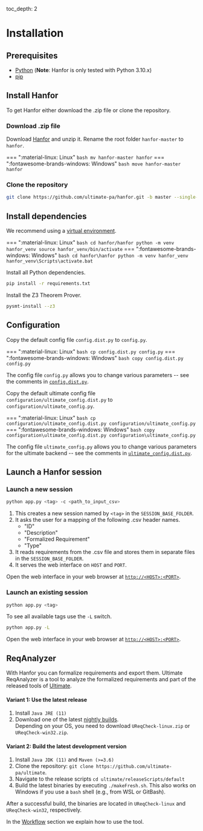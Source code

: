 toc_depth: 2

# Installation

## Prerequisites
* [Python](https://www.python.org/) (**Note**: Hanfor is only tested with Python 3.10.x)
* [pip](https://pypi.org/project/pip/)


## Install Hanfor
To get Hanfor either download the .zip file or clone the repository.

### Download .zip file
Download [Hanfor](https://github.com/ultimate-pa/hanfor/archive/master.zip) and unzip it.
Rename the root folder `hanfor-master` to `hanfor`.

=== ":material-linux: Linux"
    ``` bash
    mv hanfor-master hanfor
    ```
=== ":fontawesome-brands-windows: Windows"
    ``` bash
    move hanfor-master hanfor
    ```

### Clone the repository
``` bash
git clone https://github.com/ultimate-pa/hanfor.git -b master --single-branch 
```

## Install dependencies
We recommend using a [virtual environment](https://docs.python.org/3/tutorial/venv.html).

=== ":material-linux: Linux"
    ``` bash
    cd hanfor/hanfor
    python -m venv hanfor_venv
    source hanfor_venv/bin/activate
    ```
=== ":fontawesome-brands-windows: Windows"
    ``` bash
    cd hanfor\hanfor
    python -m venv hanfor_venv
    hanfor_venv\Scripts\activate.bat
    ```

Install all Python dependencies. 
``` bash
pip install -r requirements.txt
```

Install the Z3 Theorem Prover.
``` bash
pysmt-install --z3
```

## Configuration
Copy the default config file `config.dist.py` to `config.py`.

=== ":material-linux: Linux"
    ``` bash
    cp config.dist.py config.py
    ```
=== ":fontawesome-brands-windows: Windows"
    ``` bash
    copy config.dist.py config.py
    ```

The config file `config.py` allows you to change various parameters -- see the comments in [`config.dist.py`](https://github.com/ultimate-pa/hanfor/blob/master/hanfor/config.dist.py).

Copy the default ultimate config file `configuration/ultimate_config.dist.py` to `configuration/ultimate_config.py`.

=== ":material-linux: Linux"
    ``` bash
    cp configuration/ultimate_config.dist.py configuration/ultimate_config.py
    ```
=== ":fontawesome-brands-windows: Windows"
    ``` bash
    copy configuration\ultimate_config.dist.py configuration\ultimate_config.py
    ```

The config file `ultimate_config.py` allows you to change various parameters for the ultimate backend -- see the comments in [`ultimate_config.dist.py`](https://github.com/ultimate-pa/hanfor/blob/master/hanfor/configuration/ultimate_config.dist.py).

## Launch a Hanfor session

### Launch a new session
``` bash
python app.py <tag> -c <path_to_input_csv>
```
1. This creates a new session named by `<tag>` in the `SESSION_BASE_FOLDER`.
2. It asks the user for a mapping of the following .csv header names.
    * "ID"
    * "Description"
    * "Formalized Requirement"
    * "Type"
3. It reads requirements from the .csv file and stores them in separate files in the `SESSION_BASE_FOLDER`.
4. It serves the web interface on `HOST` and `PORT`.

Open the web interface in your web browser at [`http://<HOST>:<PORT>`](http://127.0.0.1:5000).

### Launch an existing session
``` bash
python app.py <tag>
```
To see all available tags use the `-L` switch.
``` bash
python app.py -L
```
Open the web interface in your web browser at [`http://<HOST>:<PORT>`](http://127.0.0.1:5000).
 
 
## ReqAnalyzer
With Hanfor you can formalize requirements and export them. 
Ultimate ReqAnalyzer is a tool to analyze the formalized requirements and part of the released tools of [Ultimate](https://github.com/ultimate-pa/ultimate).

#### Variant 1: Use the latest release

1. Install `Java JRE (11)`
2. Download one of the latest [nightly builds](https://monteverdi.informatik.uni-freiburg.de/ultimate-nightly/).  
   Depending on your OS, you need to download `UReqCheck-linux.zip` or `UReqCheck-win32.zip`.


#### Variant 2: Build the latest development version

1. Install `Java JDK (11)` and `Maven (>=3.6)`
2. Clone the repository: `git clone https://github.com/ultimate-pa/ultimate`.
3. Navigate to the release scripts `cd ultimate/releaseScripts/default`
4. Build the latest binaries by executing `./makeFresh.sh`. This also works on Windows if you use a `bash` shell (e.g., from WSL or GitBash). 

After a successful build, the binaries are located in `UReqCheck-linux` and `UReqCheck-win32`, respectively.

In the [Workflow](../usage/workflow.md) section we explain how to use the tool.
